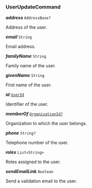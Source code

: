 

### UserUpdateCommand





  
<article>

***address*** `AddressBase?` 

Address of the user.

</article>
<article>

***email*** `String` 

Email address.

</article>
<article>

***familyName*** `String` 

Family name of the user.

</article>
<article>

***givenName*** `String` 

First name of the user.

</article>
<article>

***id*** [`UserId`](/storybook/user-model--page#userid) 

Identifier of the user.

</article>
<article>

***memberOf*** [`OrganizationId?`](/storybook/organization-model--page#organizationid) 

Organization to which the user belongs.

</article>
<article>

***phone*** `String?` 

Telephone number of the user.

</article>
<article>

***roles*** `List<String>` 

Roles assigned to the user.

</article>
<article>

***sendEmailLink*** `Boolean` 

Send a validation email to the user.

</article>

